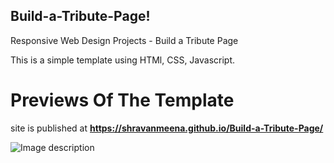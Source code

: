 ## Build-a-Tribute-Page!
Responsive Web Design Projects - Build a Tribute Page


This is a simple template using HTMl, CSS, Javascript.


# Previews Of The Template

site is published at **https://shravanmeena.github.io/Build-a-Tribute-Page/**


![Image description](https://github.com/shravanmeena/Build-a-Tribute-Page/blob/master/xvxc.png)



